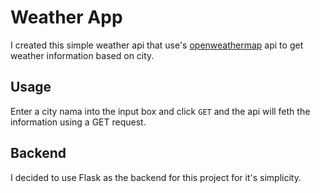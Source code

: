 # Weather App

I created this simple weather api that use's [openweathermap](http://openweathermap.org) api to get weather information based on city.

## Usage

Enter a city nama into the input box and click `GET` and the api will feth the information using a GET request.

## Backend

I decided to use Flask as the backend for this project for it's simplicity.
